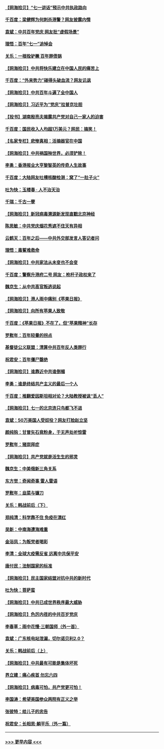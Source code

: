 #### [【网海拾贝】“七一讲话”预示中共执政路向](../pages/nsc993/n13066434.md?t=07050352) 
#### [千百度：梁健辉为何刺杀港警？网友披露内情](../pages/nsc993/n13066979.md?t=07050352) 
#### [袁斌：中共百年党庆 网友批“虚假场景”](../pages/nsc993/n13066385.md?t=07050352) 
#### [理悟：百年“七一”追悼会](../pages/nsc993/n13066106.md?t=07050352) 
#### [关乐：一根拴驴橛 百年罪债锅](../pages/nsc993/n13066089.md?t=07050352) 
#### [【网海拾贝】中共将快乐建立在中国人民的痛苦上](../pages/nsc993/n13064939.md?t=07050352) 
#### [千百度：“外来势力”碰得头破血流？网友讥讽](../pages/nsc993/n13064878.md?t=07050352) 
#### [【网海拾贝】中共百年斗遍了全中国人](../pages/nsc993/n13060020.md?t=07050352) 
#### [【网海拾贝】习近平为“党庆”拉普京壮胆](../pages/nsc993/n13057781.md?t=07050352) 
#### [【投书】湖南殷亮夫揭露共产党对自己一家人的迫害](../pages/nsc993/n13057744.md?t=07050352) 
#### [千百度：国民收入人均超1万美元？网民：搞笑！](../pages/nsc993/n13057692.md?t=07050352) 
#### [【名家专栏】悲惨真相：活摘器官在中国](../pages/nsc993/n13056611.md?t=07050352) 
#### [【网海拾贝】中共祸国殃世界，必须铲除！](../pages/nsc993/n13056011.md?t=07050352) 
#### [李勇：香港报业大亨黎智英的传奇人生故事](../pages/nsc993/n13055258.md?t=07050352) 
#### [千百度：大陆网友吐槽核酸检测：窝了“一肚子火”](../pages/nsc993/n13055194.md?t=07050352) 
#### [吐为快：玉楼春 · 人不治天治](../pages/nsc993/n13054028.md?t=07050352) 
#### [千瑞：千古一孽](../pages/nsc993/n13054016.md?t=07050352) 
#### [【网海拾贝】新冠病毒溯源新发现直戳北京神经](../pages/nsc993/n13052425.md?t=07050352) 
#### [陈思敏：中共党庆烟花秀遮不住天有异相](../pages/nsc993/n13052020.md?t=07050352) 
#### [云鹤天：百年之后——中共外交部发言人答记者问](../pages/nsc993/n13051604.md?t=07050352) 
#### [理悟：毒誓难救命](../pages/nsc993/n13051601.md?t=07050352) 
#### [【网海拾贝】中共家法从未变也不会变](../pages/nsc993/n13050366.md?t=07050352) 
#### [千百度：警察升港府二号 网友：枪杆子政权来了](../pages/nsc993/n13050261.md?t=07050352) 
#### [魏京生：从中共高官叛逃说起](../pages/nsc993/n13048997.md?t=07050352) 
#### [【网海拾贝】港人雨中痛别《苹果日报》](../pages/nsc993/n13048941.md?t=07050352) 
#### [【网海拾贝】向所有苹果人致敬](../pages/nsc993/n13046795.md?t=07050352) 
#### [千百度：《苹果日报》不在了，但“苹果精神”长存](../pages/nsc993/n13046703.md?t=07050352) 
#### [罗慰年：百年较量的拐点](../pages/nsc993/n13046542.md?t=07050352) 
#### [基督徒公义联盟：清算中共百年反人类罪行](../pages/nsc993/n13046499.md?t=07050352) 
#### [祝君安：百年僵尸罄绝](../pages/nsc993/n13045595.md?t=07050352) 
#### [【网海拾贝】谁靠近中共谁倒楣](../pages/nsc993/n13044667.md?t=07050352) 
#### [李勇：谁是终结共产主义的最后一个人](../pages/nsc993/n13044397.md?t=07050352) 
#### [千百度：推翻爱因斯坦相对论？大陆教授被讽“丢人”](../pages/nsc993/n13043908.md?t=07050352) 
#### [【网海拾贝】七一的北京连只鸟都飞不进](../pages/nsc993/n13041377.md?t=07050352) 
#### [袁斌：50万美国人受奴役？网友打脸赵立坚](../pages/nsc993/n13041330.md?t=07050352) 
#### [颜纯钩：甘冒矢石竟粉身，于无声处听惊雷](../pages/nsc993/n13041140.md?t=07050352) 
#### [罗慰年：猪崇拜症](../pages/nsc993/n13041071.md?t=07050352) 
#### [【网海拾贝】共产党就是活生生的邪灵](../pages/nsc993/n13036627.md?t=07050352) 
#### [魏京生：中美俄新三角关系](../pages/nsc993/n13035986.md?t=07050352) 
#### [东方觉：奇闻奇事 雷人雷语](../pages/nsc993/n13035878.md?t=07050352) 
#### [罗慰年：韭菜与镰刀](../pages/nsc993/n13034374.md?t=07050352) 
#### [关乐：韩战前后（下）](../pages/nsc993/n13034113.md?t=07050352) 
#### [郑纯清：科学靠不住 免疫在漂红](../pages/nsc993/n13034093.md?t=07050352) 
#### [吴新：中南海遭海难重](../pages/nsc993/n13034084.md?t=07050352) 
#### [金浴凤：为叛党者喝彩](../pages/nsc993/n13034058.md?t=07050352) 
#### [李清：全球大疫需反省 远离中共保平安](../pages/nsc993/n13033784.md?t=07050352) 
#### [唐付民：法制国家的标准](../pages/nsc993/n13032944.md?t=07050352) 
#### [【网海拾贝】民主国家结盟对抗中共的新时代](../pages/nsc993/n13031717.md?t=07050352) 
#### [吐为快：菩萨蛮](../pages/nsc993/n13030033.md?t=07050352) 
#### [【网海拾贝】中共已成世界秩序最大威胁](../pages/nsc993/n13028138.md?t=07050352) 
#### [【网海拾贝】色厉内荏的中共百岁党庆](../pages/nsc993/n13025582.md?t=07050352) 
#### [李春草：雨中花慢‧三朝国师（外一首）](../pages/nsc993/n13025567.md?t=07050352) 
#### [袁斌：广东核电站泄漏，切尔诺贝利2.0？](../pages/nsc993/n13025475.md?t=07050352) 
#### [关乐：韩战前后（上）](../pages/nsc993/n13025387.md?t=07050352) 
#### [【网海拾贝】中共最有可能是集体坏死](../pages/nsc993/n13023101.md?t=07050352) 
#### [界立建：痛心疾首 勿忘六四](../pages/nsc993/n13022339.md?t=07050352) 
#### [【网海拾贝】病毒可怕，共产党更可怕！](../pages/nsc993/n13020728.md?t=07050352) 
#### [李国涛：希望美国参众两院有正义之举](../pages/nsc993/n13020674.md?t=07050352) 
#### [张彼特：给儿子的忠告](../pages/nsc993/n13018934.md?t=07050352) 
#### [祝君安：长相思‧躺平乐（外一篇）](../pages/nsc993/n13018923.md?t=07050352) 

----
#### [ >>> 更早内容 <<< ](../indexes/nsc993-earlier.md)
